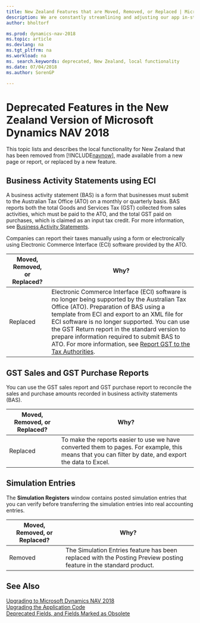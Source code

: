 ```yaml
---
title: New Zealand Features that are Moved, Removed, or Replaced | Microsoft Docs
description: We are constantly streamlining and adjusting our app in-step with market developments. Read about the features for New Zealand that we have moved, removed, or replaced.
author: bholtorf

ms.prod: dynamics-nav-2018
ms.topic: article
ms.devlang: na
ms.tgt_pltfrm: na
ms.workload: na
ms. search.keywords: deprecated, New Zealand, local functionality
ms.date: 07/04/2018
ms.author: SorenGP

---
```


# Deprecated Features in the New Zealand Version of Microsoft Dynamics NAV 2018
This topic lists and describes the local functionality for New Zealand that has been removed from [!INCLUDE[navnow](includes/navnow_md.md)], made available from a new page or report, or replaced by a new feature.

## Business Activity Statements using ECI
A business activity statement (BAS) is a form that businesses must submit to the Australian Tax Office (ATO) on a monthly or quarterly basis. BAS reports both the total Goods and Services Tax (GST) collected from sales activities, which must be paid to the ATO, and the total GST paid on purchases, which is claimed as an input tax credit. For more information, see [Business Activity Statements](/dynamics-nav-app/localfunctionality/australia/business-activity-statements).

Companies can report their taxes manually using a form or electronically using Electronic Commerce Interface (ECI) software provided by the ATO.

|Moved, Removed, or Replaced?|Why?|
|----|----|
|Replaced|Electronic Commerce Interface (ECI) software is no longer being supported by the Australian Tax Office (ATO). Preparation of BAS using a template from ECI and export to an XML file for ECI software is no longer supported. You can use the GST Return report in the standard version to prepare information required to submit BAS to ATO. For more information, see [Report GST to the Tax Authorities](/business-central/finance-how-report-vat).|

## GST Sales and GST Purchase Reports
You can use the GST sales report and GST purchase report to reconcile the sales and purchase amounts recorded in business activity statements (BAS).

|Moved, Removed, or Replaced?|Why?|
|----|----|
|Replaced| To make the reports easier to use we have converted them to pages. For example, this means that you can filter by date, and export the data to Excel.  |

## Simulation Entries
The **Simulation Registers** window contains posted simulation entries that you can verify before transferring the simulation entries into real accounting entries.

|Moved, Removed, or Replaced?|Why?|
|----|----|
|Removed|The Simulation Entries feature has been replaced with the Posting Preview posting feature in the standard product.|

## See Also
[Upgrading to Microsoft Dynamics NAV 2018](upgrading-to-microsoft-dynamics-nav.md)  
[Upgrading the Application Code](upgrading-the-application-code.md)  
[Deprecated Fields, and Fields Marked as Obsolete](deprecated-fields.md)
